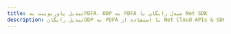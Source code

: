 ---title: تبدیل پاورپوینت بهPDFA، ODP به PDFA مبدل رایگان یا Net SDKdescription: تبدیل رایگانODP به PDFA با استفاده از Net Cloud APIs & SDK. همچنین اسناد Microsoft PowerPoint را در Cloud ایجاد، ویرایش و رندر کنید.---